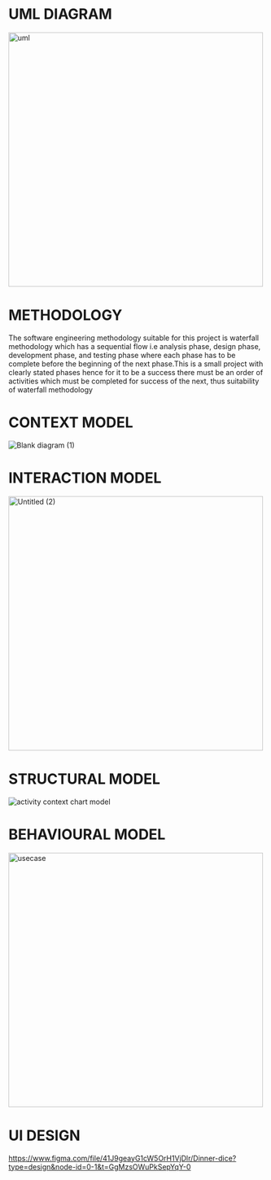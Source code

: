 # UML DIAGRAM
<img height="500" alt="uml" src="https://github.com/Lynnvanessa/DinnerDice/assets/55311795/f508ea0c-dd3c-4b0a-99cf-b52f4b55e57c">

# METHODOLOGY
The software engineering methodology suitable for this project is waterfall methodology which has a sequential flow i.e analysis phase, design phase, development phase, and testing phase where each phase has to be complete before the beginning of the next phase.This is a small project with clearly stated phases hence for it to be a success there must be an order of activities which must be completed for success of the next, thus suitability of waterfall methodology

# CONTEXT MODEL
![Blank diagram (1)](https://github.com/Lynnvanessa/DinnerDice/assets/55311795/edc4c667-2462-4cfd-9acc-80db113efcb5)

# INTERACTION MODEL
<img height="500" alt="Untitled (2)" src="https://github.com/Lynnvanessa/DinnerDice/assets/55311795/ee9ffdb8-b5c7-489e-94ce-0c8fdb6b0cb9">

# STRUCTURAL MODEL
![activity context chart model](https://github.com/Lynnvanessa/DinnerDice/assets/55311795/4ac65529-4d04-492e-ad02-56eac7da3d0d)

# BEHAVIOURAL MODEL
<img height="500" alt="usecase" src="https://github.com/Lynnvanessa/DinnerDice/assets/55311795/9087e276-f8d2-4e9e-b9a8-4bce758f2e54">

# UI DESIGN
https://www.figma.com/file/41J9geayG1cW5OrH1VjDlr/Dinner-dice?type=design&node-id=0-1&t=GgMzsOWuPkSepYqY-0
